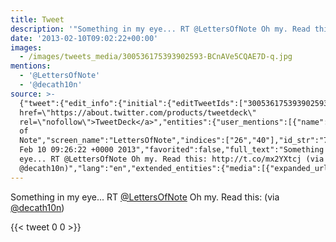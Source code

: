 ```yaml
---
title: Tweet
description: '"Something in my eye... RT @LettersOfNote Oh my. Read this:  (via @decath10n)"'
date: '2013-02-10T09:02:22+00:00'
images:
  - /images/tweets_media/300536175393902593-BCnAVe5CQAE7D-q.jpg
mentions:
  - '@LettersOfNote'
  - '@decath10n'
source: >-
  {"tweet":{"edit_info":{"initial":{"editTweetIds":["300536175393902593"],"editableUntil":"2013-02-10T10:26:22.563Z","editsRemaining":"5","isEditEligible":true}},"retweeted":false,"source":"<a
  href=\"https://about.twitter.com/products/tweetdeck\"
  rel=\"nofollow\">TweetDeck</a>","entities":{"user_mentions":[{"name":"Letters
  of
  Note","screen_name":"LettersOfNote","indices":["26","40"],"id_str":"72831048","id":"72831048"},{"name":"Leo","screen_name":"decath10n","indices":["85","95"],"id_str":"14991675","id":"14991675"}],"urls":[],"symbols":[],"media":[{"expanded_url":"https://twitter.com/jamster83/status/299982325494726657/photo/1","source_status_id":"299982325494726657","indices":["59","79"],"url":"http://t.co/mx2YXtcj","media_url":"http://pbs.twimg.com/media/BCnAVe5CQAE7D-q.jpg","id_str":"299982325498920961","source_user_id":"213401443","id":"299982325498920961","media_url_https":"https://pbs.twimg.com/media/BCnAVe5CQAE7D-q.jpg","source_user_id_str":"213401443","sizes":{"medium":{"w":"585","h":"935","resize":"fit"},"thumb":{"w":"150","h":"150","resize":"crop"},"large":{"w":"585","h":"935","resize":"fit"},"small":{"w":"425","h":"680","resize":"fit"}},"type":"photo","source_status_id_str":"299982325494726657","display_url":"pic.twitter.com/mx2YXtcj"}],"hashtags":[]},"display_text_range":["0","96"],"favorite_count":"0","id_str":"300536175393902593","truncated":false,"retweet_count":"0","id":"300536175393902593","possibly_sensitive":false,"created_at":"Sun
  Feb 10 09:26:22 +0000 2013","favorited":false,"full_text":"Something in my
  eye... RT @LettersOfNote Oh my. Read this: http://t.co/mx2YXtcj (via
  @decath10n)","lang":"en","extended_entities":{"media":[{"expanded_url":"https://twitter.com/jamster83/status/299982325494726657/photo/1","source_status_id":"299982325494726657","indices":["59","79"],"url":"http://t.co/mx2YXtcj","media_url":"http://pbs.twimg.com/media/BCnAVe5CQAE7D-q.jpg","id_str":"299982325498920961","source_user_id":"213401443","id":"299982325498920961","media_url_https":"https://pbs.twimg.com/media/BCnAVe5CQAE7D-q.jpg","source_user_id_str":"213401443","sizes":{"medium":{"w":"585","h":"935","resize":"fit"},"thumb":{"w":"150","h":"150","resize":"crop"},"large":{"w":"585","h":"935","resize":"fit"},"small":{"w":"425","h":"680","resize":"fit"}},"type":"photo","source_status_id_str":"299982325494726657","display_url":"pic.twitter.com/mx2YXtcj"}]}}}
---
```

Something in my eye... RT [@LettersOfNote](https://twitter.com/@LettersOfNote) Oh my. Read this:  (via [@decath10n](https://twitter.com/@decath10n))
    
{{< tweet 0 0 >}}
    
